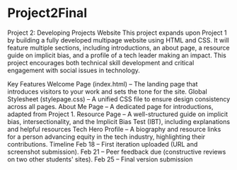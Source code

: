 # Project2Final

Project 2: Developing Projects Website
This project expands upon Project 1 by building a fully developed multipage website using HTML and CSS. It will feature multiple sections, including introductions, an about page, a resource guide on implicit bias, and a profile of a tech leader making an impact. This project encourages both technical skill development and critical engagement with social issues in technology.

Key Features
Welcome Page (index.html) – The landing page that introduces visitors to your work and sets the tone for the site.
Global Stylesheet (stylepage.css) – A unified CSS file to ensure design consistency across all pages.
About Me Page – A dedicated page for introductions, adapted from Project 1.
Resource Page – A well-structured guide on implicit bias, intersectionality, and the Implicit Bias Test (IBT), including explanations and helpful resources
Tech Hero Profile – A biography and resource links for a person advancing equity in the tech industry, highlighting their contributions.
Timeline
Feb 18 – First iteration uploaded (URL and screenshot submission).
Feb 21 – Peer feedback due (constructive reviews on two other students' sites).
Feb 25 – Final version submission
